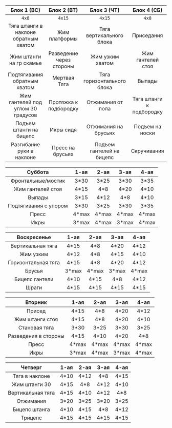 |Блок 1 (ВС)|Блок 2 (ВТ)|Блок 3 (ЧТ)|Блок 4 (СБ)|
|:-----:|:-----:|:-----:|:-----:|
|`4x8`|`4x15`|`4x15`|`4x8`|
|Тяга штанги в наклоне обратным хватом|Жим платформы|Тяга вертикального блока|Приседания|
|Жим штанги на гр скамье|Разведение через стороны|Жим узким хватом|Жим гантелей стоя|
|Подтягивания обратным хватом|Мертвая Тяга|Тяга горизонтального блока|Выпады |
|Жим гантелей под углом 30 градусов|Протяжка к подбородку|Отжимания от пола|Тяга штанги к подбородку|
|Подъем штанги на бицепс|Икры сидя|Отжимания на брусьях|Подъем на носки|
|Разгибание руки в наклоне|Пресс на брусьях|Подъем гантелей на бицепс|Скручивания |


|**Суббота**|1-ая|2-ая|3-ая|4-ая|
|:-----:|:-----:|:-----:|:-----:|:-----:|
|Фронтальные/мостик|3*30|3*25|3*30|3*35|
|Жим гантелей стоя|4*15|4*8|4*20|4*10|
|Выпады|3*15|4*12|4*8|4*10|
|Подтягивания с упором|3*30|3*25|3*30|3*35|
|Пресс|4*max|4*max|4*max|4*max|
|Икры|3*max|4*max|3*max|4*max|


|**Воскресенье**|1-ая|2-ая|3-ая|4-ая|
|:-----:|:-----:|:-----:|:-----:|:-----:|
|Вертикальная тяга|4*15|4*8|4*20|4*12|
|Жим узким|4*12|4*8|4*15|4*10|
|Горизонтальная тяга|4*15|4*8|4*20|4*12|
|Брусья|3*max|4*max|3*max|4*max|
|Бицепс гантели|4*10|4*15|4*8|4*12|
|Шраги|4*15|4*15|4*15|4*15|

|**Вторник**|1-ая|2-ая|3-ая|4-ая|
|:-----:|:-----:|:-----:|:-----:|:-----:|
|Присед|4*15|4*8|4*20|4*12|
|Жим штанги стоя|4*15|4*8|4*20|4*10|
|Становая тяга|3*30|3*25|3*30|3*25|
|Разведения в стороны|4*15|4*10|4*20|4*8|
|Пресс|4*max|4*max|4*max|4*max|
|Икры|3*max|4*max|3*max|4*max|


|**Четверг**|1-ая|2-ая|3-ая|4-ая|
|:-----:|:-----:|:-----:|:-----:|:-----:|
|Тяга в наклоне|4*10|4*12|4*8|4*15|
|Жим штанги 30|4*15|4*8|4*12|4*10|
|Вертикальная тяга|4*15|4*10|4*12|4*8|
|Отжимания|3*20|3*25|3*20|3*25|
|Бицепс штанга|4*10|4*15|4*8|4*12|
|Трицепс|4*15|4*15|4*15|4*15|



